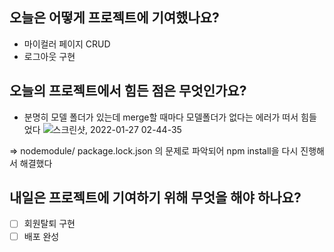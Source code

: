 ## 오늘은 어떻게 프로젝트에 기여했나요?
  -  마이컬러 페이지 CRUD
  - 로그아웃 구현
## 오늘의 프로젝트에서 힘든 점은 무엇인가요?
  - 분명히 모델 폴더가 있는데 merge할 때마다 모델폴더가 없다는 에러가 떠서 힘들었다
![스크린샷, 2022-01-27 02-44-35](https://user-images.githubusercontent.com/85835359/151384749-260c9fdd-d451-4b4f-8c9d-d9afd12a408e.png)

=> nodemodule/ package.lock.json 의 문제로 파악되어 npm install을 다시 진행해서 해결했다

## 내일은 프로젝트에 기여하기 위해 무엇을 해야 하나요?
 - [ ] 회원탈퇴 구현
 - [ ] 배포 완성
